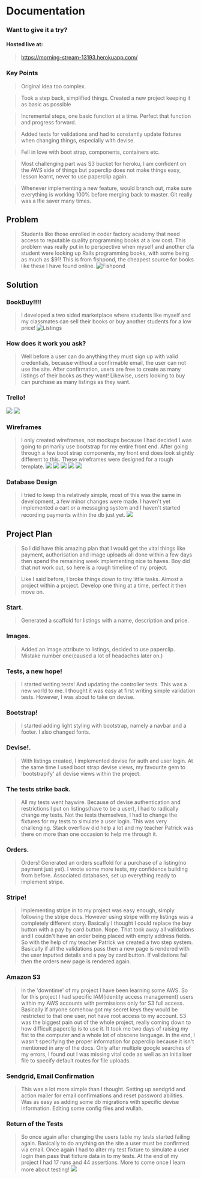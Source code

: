 # Documentation

### Want to give it a try?
#### Hosted live at:
> https://morning-stream-13193.herokuapp.com/

### Key Points
> Original idea too complex.

> Took a step back, simplified things. Created a new project keeping it as basic as possible

> Incremental steps, one basic function at a time. Perfect that function and progress forward.

> Added tests for validations and had to constantly update fixtures when changing things, especially with devise.

> Fell in love with boot strap, components, containers etc.

> Most challenging part was S3 bucket for heroku, I am confident on the AWS side of things but paperclip does not make things easy, lesson learnt, never to use paperclip again.

> Whenever implementing a new feature, would branch out, make sure everything is working 100% before merging back to master. Git really was a lfie saver many times.


## Problem
> Students like those enrolled in coder factory academy that need access to reputable quality programming books at a low cost. This problem was really put in to perspective when myself and another cfa student were looking up Rails programming books, with some being as much as $91! This is from fishpond, the cheapest source for books like these I have found online.
![Fishpond](app/assets/images/fishpond.png)


## Solution
### BookBuy!!!!

> I developed a two sided marketplace where students like myself and my classmates can sell their books or buy another students for a low price!
![Listings](app/assets/images/marketplace.png)


### How does it work you ask?
> Well before a user can do anything they must sign up with valid credentials, because without a confirmable email, the user can not use the site. After confirmation, users are free to create as many listings of their books as they want! Likewise, users looking to buy can purchase as many listings as they want.


### Trello!
![](app/assets/images/tasks.png)
![](app/assets/images/two.png)
### Wireframes
> I only created wireframes, not mockups because I had decided I was going to primarily use bootstrap for my entire front end. After going through a few boot strap components, my front end does look slightly different to this. These wireframes were designed for a rough template.
![](app/assets/images/homepage.png)
![](app/assets/images/listing.png)
![](app/assets/images/listingspage.png)
![](app/assets/images/signup.png)
![](app/assets/images/sign-in.png)

### Database Design
> I tried to keep this relatively simple, most of this was the same in development, a few minor changes were made. I haven't yet implemented a cart or a messaging system and I haven't started recording payments within the db just yet.
> ![](app/assets/images/db.png)

## Project Plan
> So I did have this amazing plan that I would get the vital things like payment, authorisation and image uploads all done within a few days then spend the remaining week implementing nice to haves. Boy did that not work out, so here is a rough timeline of my project.

> Like I said before, I broke things down to tiny little tasks. Almost a project within a project. Develop one thing at a time, perfect it then move on.

### Start.
> Generated a scaffold for listings with a name, description and price.

### Images.
> Added an image attribute to listings, decided to use paperclip. Mistake number one(caused a lot of headaches later on.)

### Tests, a new hope!
> I started writing tests! And updating the controller  tests. This was a new world to me. I thought it was easy at first writing simple validation tests. However, I was about to take on devise.

### Bootstrap!
> I started adding light styling with bootstrap, namely a navbar and a footer. I also changed fonts.

### Devise!.
> With listings created, I implemented devise for auth and user login. At the same time I used boot strap devise views, my favourite gem to 'bootstrapify' all devise views within the project.

### The tests strike back.
> All my tests went haywire. Because of devise authentication and restrictions I put on listings(have to be a user), I had to radically change my tests. Not the tests themselves, I had to change the fixtures for my tests to simulate a user login. This was very challenging. Stack overflow did help a lot and my teacher Patrick was there on more than one occasion to help me through it.

### Orders.
> Orders! Generated an orders scaffold for a purchase of a listing(no payment just yet). I wrote some more tests, my confidence building from before. Associated databases, set up everything ready to implement stripe.

### Stripe!
> Implementing stripe in to my project was easy enough, simply following the stripe docs. However using stripe with my listings was a completely different story. Basically I thought I could replace the buy button with a pay by card button. Nope. That took away all validations and I couldn't have an order being placed with empty address fields. So with the help of my teacher Patrick we created a two step system. Basically if all the validations pass then a new page is rendered with the user inputted details and a pay by card button. If validations fail then the orders new page is rendered again.

### Amazon S3
> In the 'downtime' of my project I have been learning some AWS. So for this project I had specific IAM(identity access management) users within my AWS accounts with permissions only for S3 full access. Basically if anyone somehow got my secret keys they would be restricted to that one user, not have root access to my account. S3 was the biggest pain out of the whole project, really coming down to how difficult paperclip is to use it. It took me two days of raising my fist to the computer and a whole lot of obscene language. In the end, I wasn't specifying the proper information for paperclip because it isn't mentioned in any of the docs. Only after multiple google searches of my errors, I found out I was missing vital code as well as an initialiser file to specify default routes for file uploads.  

### Sendgrid, Email Confirmation
> This was a lot more simple than I thought. Setting up sendgrid and action mailer for email confirmations and reset password abilities. Was as easy as adding some db migrations with specific devise information. Editing some config files and wullah.

### Return of the Tests
> So once again after changing the users table my tests started failing again. Basically to do anything on the site a user must be confirmed via email. Once again I had to alter my test fixture to simulate a user login then pass that fixture data in to my tests. At the end of my project I had 17 runs and 44 assertions. More to come once I learn more about testing!
![](app/assets/images/test.png)
